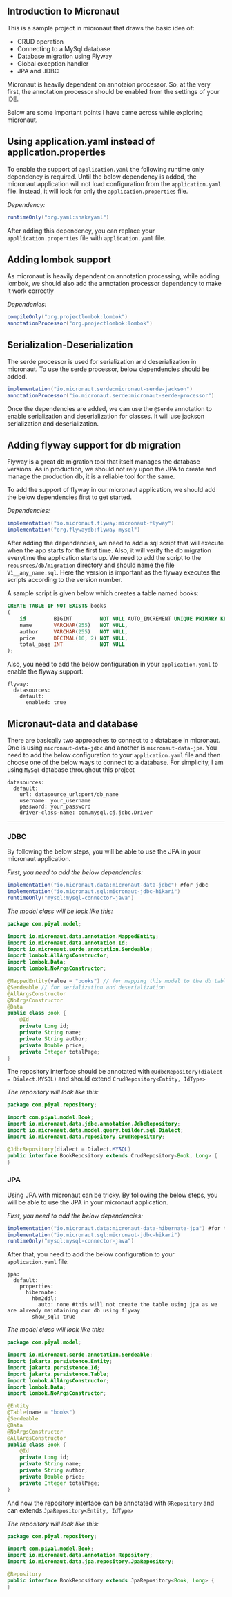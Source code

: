 ## Introduction to Micronaut
This is a sample project in micronaut that draws the basic idea of:
- CRUD operation
- Connecting to a MySql database
- Database migration using Flyway
- Global exception handler
- JPA and JDBC

Micronaut is heavily dependent on annotaion processor. So, at the very first, the annotation processor should be enabled from the settings of your IDE.

Below are some important points I have came across while exploring micronaut.

## Using application.yaml instead of application.properties
To enable the support of `application.yaml` the following runtime only dependency is required. Until the below dependency is added, the micronaut application will not load configuration from the `application.yaml` file. Instead, it will look for only the `application.properties` file.

*Dependency:*
```groovy
runtimeOnly("org.yaml:snakeyaml")
```
After adding this dependency, you can replace your `appllication.properties` file with `application.yaml` file.

## Adding lombok support
As micronaut is heavily dependent on annotation processing, while adding lombok, we should also add the annotation processor dependency to make it work correctly

*Dependenies:*
```groovy
compileOnly("org.projectlombok:lombok")
annotationProcessor("org.projectlombok:lombok")
```

## Serialization-Deserialization
The serde processor is used for serialization and deserialization in micronaut. To use the serde processor, below dependencies should be added.

```groovy
implementation("io.micronaut.serde:micronaut-serde-jackson")
annotationProcessor("io.micronaut.serde:micronaut-serde-processor")
```
Once the dependencies are added, we can use the `@Serde` annotation to enable serialization and deserialization for classes. It will use jackson serialization and deserialization.

## Adding flyway support for db migration
Flyway is a great db migration tool that itself manages the database versions. As in production, we should not rely upon the JPA to create and manage the production db, it is a reliable tool for the same.

To add the support of flyway in our micronaut application, we should add the below dependencies first to get started.

*Dependencies:*
```groovy
implementation("io.micronaut.flyway:micronaut-flyway")
implementation("org.flywaydb:flyway-mysql")
```

After adding the dependencies, we need to add a sql script that will execute when the app starts for the first time. Also, it will verify the db migration everytime the application starts up. We need to add the script to the `reousrces/db/migration` directory and should name the file `V1__any_name.sql`. Here the version is important as the flyway executes the scripts according to the version number.

A sample script is given below which creates a table named books:
```sql
CREATE TABLE IF NOT EXISTS books
(
    id         BIGINT         NOT NULL AUTO_INCREMENT UNIQUE PRIMARY KEY,
    name       VARCHAR(255)   NOT NULL,
    author     VARCHAR(255)   NOT NULL,
    price      DECIMAL(10, 2) NOT NULL,
    total_page INT            NOT NULL
);
```

Also, you need to add the below configuration in your `application.yaml` to enable the flyway support:
```
flyway:
  datasources:
    default:
      enabled: true
```


## Micronaut-data and database
There are basically two approaches to connect to a database in micronaut. One is using `micronaut-data-jdbc` and another is `micronaut-data-jpa`.
You need to add the below configuration to your `application.yaml` file and then choose one of the below ways to connect to a database. For simplicity, I am using `MySql` database throughout this project

```
datasources:
  default:
    url: datasource_url:port/db_name
    username: your_username
    password: your_password
    driver-class-name: com.mysql.cj.jdbc.Driver
```

---

### JDBC
By following the below steps, you will be able to use the JPA in your micronaut application.

*First, you need to add the below dependencies:*
```groovy
implementation("io.micronaut.data:micronaut-data-jdbc") #for jdbc
implementation("io.micronaut.sql:micronaut-jdbc-hikari")
runtimeOnly("mysql:mysql-connector-java")
```
*The model class will be look like this:*
```java
package com.piyal.model;

import io.micronaut.data.annotation.MappedEntity;
import io.micronaut.data.annotation.Id;
import io.micronaut.serde.annotation.Serdeable;
import lombok.AllArgsConstructor;
import lombok.Data;
import lombok.NoArgsConstructor;

@MappedEntity(value = "books") // for mapping this model to the db table; value is the table name
@Serdeable // for serialization and deserialization
@AllArgsConstructor
@NoArgsConstructor
@Data
public class Book {
    @Id
    private Long id;
    private String name;
    private String author;
    private Double price;
    private Integer totalPage;
}
```

The repository interface should be annotated with `@JdbcRepository(dialect = Dialect.MYSQL)` and should extend `CrudRepository<Entity, IdType>`

*The repository will look like this:*
```java
package com.piyal.repository;

import com.piyal.model.Book;
import io.micronaut.data.jdbc.annotation.JdbcRepository;
import io.micronaut.data.model.query.builder.sql.Dialect;
import io.micronaut.data.repository.CrudRepository;

@JdbcRepository(dialect = Dialect.MYSQL)
public interface BookRepository extends CrudRepository<Book, Long> {
}

```

### JPA
Using JPA with micronaut can be tricky. By following the below steps, you will be able to use the JPA in your micronaut application.

*First, you need to add the below dependencies:*
```groovy
implementation("io.micronaut.data:micronaut-data-hibernate-jpa") #for the jpa
implementation("io.micronaut.sql:micronaut-jdbc-hikari")
runtimeOnly("mysql:mysql-connector-java")
```
After that, you need to add the below configuration to your `application.yaml` file:
```
jpa:
  default:
    properties:
      hibernate:
        hbm2ddl:
          auto: none #this will not create the table using jpa as we are already maintaining our db using flyway
        show_sql: true
```

*The model class will look like this:*
```java
package com.piyal.model;

import io.micronaut.serde.annotation.Serdeable;
import jakarta.persistence.Entity;
import jakarta.persistence.Id;
import jakarta.persistence.Table;
import lombok.AllArgsConstructor;
import lombok.Data;
import lombok.NoArgsConstructor;

@Entity
@Table(name = "books")
@Serdeable
@Data
@NoArgsConstructor
@AllArgsConstructor
public class Book {
    @Id
    private Long id;
    private String name;
    private String author;
    private Double price;
    private Integer totalPage;
}
```

And now the repository interface can be annotated with `@Repository` and can extends `JpaRepository<Entity, IdType>`

*The repository will look like this:*
```java
package com.piyal.repository;

import com.piyal.model.Book;
import io.micronaut.data.annotation.Repository;
import io.micronaut.data.jpa.repository.JpaRepository;

@Repository
public interface BookRepository extends JpaRepository<Book, Long> {
}

```
